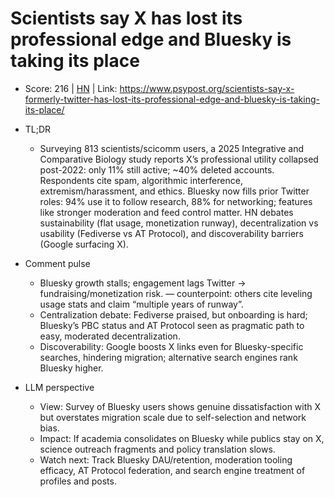 # Scientists say X has lost its professional edge and Bluesky is taking its place

- Score: 216 | [HN](https://news.ycombinator.com/item?id=45396377) | Link: https://www.psypost.org/scientists-say-x-formerly-twitter-has-lost-its-professional-edge-and-bluesky-is-taking-its-place/

- TL;DR
  - Surveying 813 scientists/scicomm users, a 2025 Integrative and Comparative Biology study reports X’s professional utility collapsed post-2022: only 11% still active; ~40% deleted accounts. Respondents cite spam, algorithmic interference, extremism/harassment, and ethics. Bluesky now fills prior Twitter roles: 94% use it to follow research, 88% for networking; features like stronger moderation and feed control matter. HN debates sustainability (flat usage, monetization runway), decentralization vs usability (Fediverse vs AT Protocol), and discoverability barriers (Google surfacing X).

- Comment pulse
  - Bluesky growth stalls; engagement lags Twitter → fundraising/monetization risk. — counterpoint: others cite leveling usage stats and claim “multiple years of runway”.
  - Centralization debate: Fediverse praised, but onboarding is hard; Bluesky’s PBC status and AT Protocol seen as pragmatic path to easy, moderated decentralization.
  - Discoverability: Google boosts X links even for Bluesky-specific searches, hindering migration; alternative search engines rank Bluesky higher.

- LLM perspective
  - View: Survey of Bluesky users shows genuine dissatisfaction with X but overstates migration scale due to self-selection and network bias.
  - Impact: If academia consolidates on Bluesky while publics stay on X, science outreach fragments and policy translation slows.
  - Watch next: Track Bluesky DAU/retention, moderation tooling efficacy, AT Protocol federation, and search engine treatment of profiles and posts.
